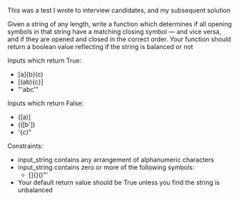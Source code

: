 This was a test I wrote to interview candidates, and my subsequent solution

Given a string of any length, write a function which determines if all
opening symbols in that string have a matching closing symbol
— and vice versa, and if they are opened and closed in the correct order.
Your function should return a boolean value reflecting if the string is balanced or not

Inputs which return True:
* [a]{b}(c)
* [(ab){c}]
* "'abc'"

Inputs which return False:
* ([a)]
* (([b'])
* '{c)"

Constraints:
* input_string contains any arrangement of alphanumeric characters
* input_string contains zero or more of the following symbols:
    * []{}()"'
* Your default return value should be True unless you find the string is unbalanced
